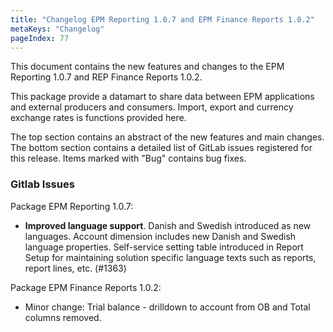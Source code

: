 ```yaml
---
title: "Changelog EPM Reporting 1.0.7 and EPM Finance Reports 1.0.2"
metaKeys: "Changelog"
pageIndex: 77
---
```


This document contains the new features and changes to the EPM Reporting 1.0.7 and REP Finance Reports 1.0.2.

This package provide a datamart to share data between EPM applications and external producers and consumers. Import, export and currency exchange rates is functions provided here.

The top section contains an abstract of the new features and main changes. The bottom section contains a detailed list of GitLab issues registered for this release. Items marked with "Bug" contains bug fixes.

### Gitlab Issues

Package EPM Reporting 1.0.7:

- **Improved language support**. Danish and Swedish introduced as new languages. Account dimension includes new Danish and Swedish language properties. Self-service setting table introduced in Report Setup  for maintaining solution specific language texts such as reports, report lines, etc. (#1363)

Package EPM Finance Reports 1.0.2:

- Minor change: Trial balance - drilldown to account from OB and Total columns removed.